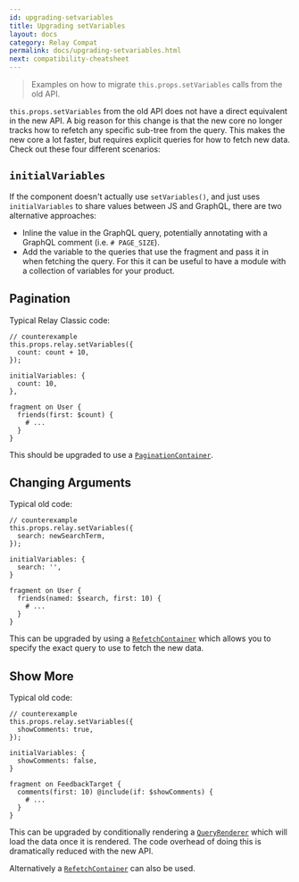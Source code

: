 ```yaml
---
id: upgrading-setvariables
title: Upgrading setVariables
layout: docs
category: Relay Compat
permalink: docs/upgrading-setvariables.html
next: compatibility-cheatsheet
---
```


> Examples on how to migrate `this.props.setVariables` calls from the old API.

`this.props.setVariables` from the old API does not have a direct equivalent in the new API. A big reason for this change is that the new core no longer tracks how to refetch any specific sub-tree from the query. This makes the new core a lot faster, but requires explicit queries for how to fetch new data. Check out these four different scenarios:

## `initialVariables`

If the component doesn't actually use `setVariables()`, and just uses `initialVariables` to share values between JS and GraphQL, there are two alternative approaches:

- Inline the value in the GraphQL query, potentially annotating with a GraphQL comment (i.e. `# PAGE_SIZE`).
- Add the variable to the queries that use the fragment and pass it in when fetching the query. For this it can be useful to have a module with a collection of variables for your product.

## Pagination

Typical Relay Classic code:

    // counterexample
    this.props.relay.setVariables({
      count: count + 10,
    });

    initialVariables: {
      count: 10,
    },

    fragment on User {
      friends(first: $count) {
        # ...
      }
    }

This should be upgraded to use a [`PaginationContainer`](./PaginationContainer.html).

## Changing Arguments

Typical old code:

    // counterexample
    this.props.relay.setVariables({
      search: newSearchTerm,
    });

    initialVariables: {
      search: '',
    }

    fragment on User {
      friends(named: $search, first: 10) {
        # ...
      }
    }

This can be upgraded by using a [`RefetchContainer`](./RefetchContainer.html) which allows you to specify the exact query to use to fetch the new data.

## Show More

Typical old code:

    // counterexample
    this.props.relay.setVariables({
      showComments: true,
    });

    initialVariables: {
      showComments: false,
    }

    fragment on FeedbackTarget {
      comments(first: 10) @include(if: $showComments) {
        # ...
      }
    }

This can be upgraded by conditionally rendering a [`QueryRenderer`](./QueryRenderer.html) which will load the data once it is rendered. The code overhead of doing this is dramatically reduced with the new API.

Alternatively a [`RefetchContainer`](./RefetchContainer.html) can also be used.
